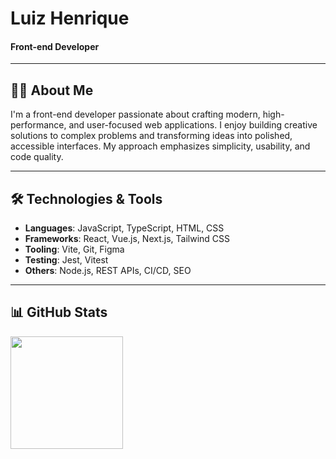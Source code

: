 <h1 >Luiz Henrique</h1>
<h4 >Front-end Developer</h4>

---

## 🧑‍💻 About Me

I'm a front-end developer passionate about crafting modern, high-performance, and user-focused web applications. I enjoy building creative solutions to complex problems and transforming ideas into polished, accessible interfaces. My approach emphasizes simplicity, usability, and code quality.

---

## 🛠️ Technologies & Tools

- **Languages**: JavaScript, TypeScript, HTML, CSS  
- **Frameworks**: React, Vue.js, Next.js, Tailwind CSS  
- **Tooling**: Vite, Git, Figma
- **Testing**: Jest, Vitest  
- **Others**: Node.js, REST APIs, CI/CD, SEO  

---

## 📊 GitHub Stats

<img height="180em" src="https://github-readme-stats.vercel.app/api/top-langs/?username=luizboaventura1&layout=compact&langs_count=8&theme=onedark" />
